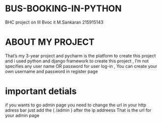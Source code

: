 # BUS-BOOKING-IN-PYTHON
BHC project on III Bvoc it M.Sankaran 215915143

# ABOUT MY PROJECT
That’s my 3-year project and pycharm is the platform to create this project 
and i used python and django framework to create this project ,
I’m not specifies any user name OR password for user log-in , You can create your own username and password in register page

# important detials
if you wants to go admin page you need to change the url in your http adress bar 
just add the (  /admin  ) after the ip addreess That is the url for your admin page
